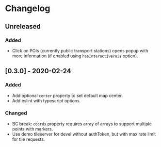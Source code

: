 # Changelog

<!--
Changelog rules:
- Follow Semantic Versioning (https://semver.org/) and Keep a Changelog principles (https://keepachangelog.com/).
- There should always be "Unreleased" section at the beginning for new changelog records.
- Changelog records should be written in present imperative and end with a dot (eg. "- Improve some feature.").
-->

## Unreleased
### Added
- Click on POIs (currently public transport stations) opens popup with more information (if enabled using `hasInteractivePois` option).

## [0.3.0] - 2020-02-24
### Added
- Add optional `center` property to set default map center.
- Add eslint with typescript options.

### Changed
- BC break: `coords` property requires array of arrays to support multiple points with markers.
- Use demo tileserver for devel without authToken, but with max rate limit for tile requests.

